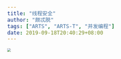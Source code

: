 ```yaml
---
title: "线程安全"
author: "颇忒脱"
tags: ["ARTS", "ARTS-T", "并发编程"]
date: 2019-09-18T20:40:29+08:00
---
```


<!--more-->

<img src="thread-safety.png" style="zoom:50%" />


